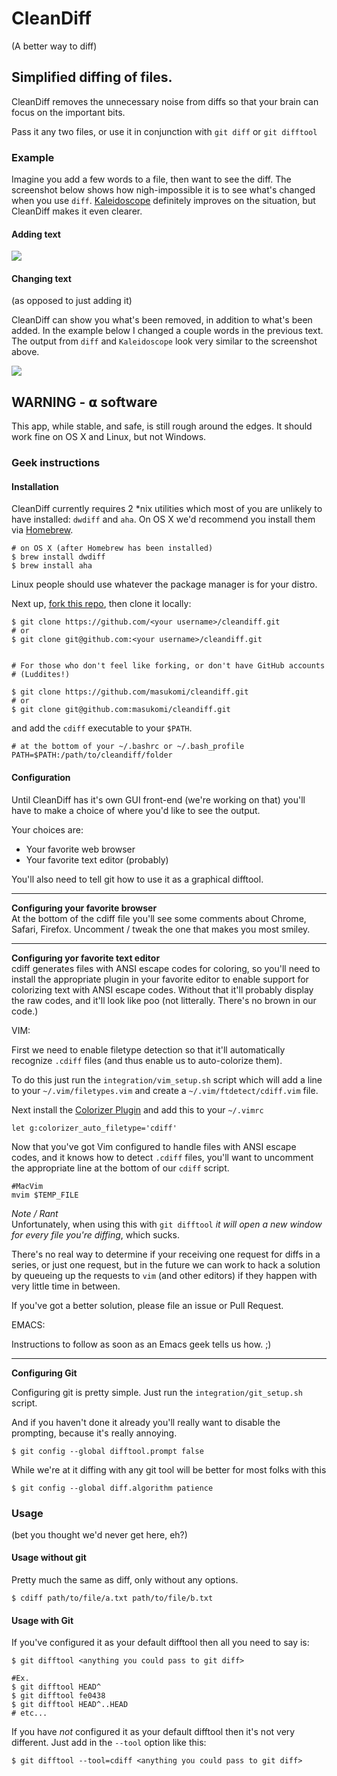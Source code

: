 # CleanDiff
(A better way to diff)

## Simplified diffing of files.
CleanDiff removes the unnecessary noise from diffs so that your brain can focus
on the important bits.

Pass it any two files, or use it in conjunction with `git diff` or `git difftool`

### Example
Imagine you add a few words to a file, then want to see the diff. The screenshot
below shows how nigh-impossible it is to see what's changed when you use `diff`.
[Kaleidoscope](http://www.kaleidoscopeapp.com/) definitely improves on the situation, but CleanDiff makes it even clearer.

#### Adding text

<div width="90%">
	<img src="https://raw.githubusercontent.com/masukomi/cleandiff/screenshots/screenshots/adding_words_comparison.png" style="max-width: 100%;" />
</div>

#### Changing text 
(as opposed to just adding it)

CleanDiff can show you what's been removed, in addition to what's been added. In
the example below I changed a couple words in the previous text. The output from
`diff` and `Kaleidoscope` look very similar to the screenshot above.

<div width="90%">
	<img src="https://raw.githubusercontent.com/masukomi/cleandiff/screenshots/screenshots/changing_words.png" style="max-width: 100%;" />
</div>

## **WARNING - 𝝰 software**
This app, while stable, and safe, is still rough around the edges. It should work fine on OS X and Linux, but not Windows.

### Geek instructions
#### Installation

CleanDiff currently requires 2 *nix utilities which most of you are unlikely to have installed: `dwdiff` and `aha`. On OS X we'd recommend you install them via [Homebrew](http://brew.sh). 

	# on OS X (after Homebrew has been installed)
	$ brew install dwdiff
	$ brew install aha
	
Linux people should use whatever the package manager is for your distro.
	
Next up, [fork this repo](https://github.com/masukomi/cleandiff/fork), then clone it locally: 

	$ git clone https://github.com/<your username>/cleandiff.git
	# or
	$ git clone git@github.com:<your username>/cleandiff.git
	
	
	# For those who don't feel like forking, or don't have GitHub accounts
	# (Luddites!)
	
	$ git clone https://github.com/masukomi/cleandiff.git
	# or
	$ git clone git@github.com:masukomi/cleandiff.git

and add the `cdiff` executable to your `$PATH`.

	# at the bottom of your ~/.bashrc or ~/.bash_profile
	PATH=$PATH:/path/to/cleandiff/folder


#### Configuration
Until CleanDiff has it's own GUI front-end (we're working on that) you'll have to make a choice of where you'd like to see the output.

Your choices are:
* Your favorite web browser
* Your favorite text editor (probably)

You'll also need to tell git how to use it as a graphical difftool.

-----------------------------------------------------------------------

**Configuring your favorite browser**  
At the bottom of the cdiff file you'll see some comments about Chrome, Safari, Firefox. Uncomment / tweak the one that makes you most smiley.

-----------------------------------------------------------------------

**Configuring yor favorite text editor**  
cdiff generates files with ANSI escape codes for coloring, so you'll need to install the appropriate plugin in your favorite editor to enable support for colorizing text with ANSI escape codes. Without that it'll probably display the raw codes, and it'll look like poo (not litterally. There's no brown in our code.)

VIM:  

First we need to enable filetype detection so that it'll automatically recognize `.cdiff` files (and thus enable us to auto-colorize them).

To do this just run the `integration/vim_setup.sh` script which will
add a line to your `~/.vim/filetypes.vim` and create a `~/.vim/ftdetect/cdiff.vim` file.
	
Next install the [Colorizer Plugin](https://github.com/chrisbra/Colorizer) and add this to your `~/.vimrc`

	let g:colorizer_auto_filetype='cdiff'
	
Now that you've got Vim configured to handle files with ANSI escape codes, and it knows how to detect `.cdiff` files, you'll want to uncomment the appropriate line at the bottom of our `cdiff` script. 

	#MacVim
	mvim $TEMP_FILE

*Note / Rant*  
Unfortunately, when using this with `git difftool` *it will open a new window 
for every file you're diffing*, which sucks. 

There's no real way to determine if your receiving one request for diffs in a series, or just one request, but in the future we can work to hack a solution by queueing up the requests to `vim` (and other editors) if they happen with very little time in between. 

If you've got a better solution, please file an issue or Pull Request.


EMACS:

Instructions to follow as soon as an Emacs geek tells us how. ;)

-----------------------------------------------------------------------

**Configuring Git**  

Configuring git is pretty simple. Just run the `integration/git_setup.sh` script.

And if you haven't done it already you'll really want to disable the prompting, because it's really annoying.

	$ git config --global difftool.prompt false

While we're at it diffing with any git tool will be better for most folks with this

	$ git config --global diff.algorithm patience

### Usage
(bet you thought we'd never get here, eh?)

#### Usage without git

Pretty much the same as diff, only without any options.

	$ cdiff path/to/file/a.txt path/to/file/b.txt

#### Usage with Git

If you've configured it as your default difftool then all you need to say is:

	$ git difftool <anything you could pass to git diff>
	
	#Ex.
	$ git difftool HEAD^
	$ git difftool fe0438
	$ git difftool HEAD^..HEAD
	# etc...
	
If you have *not* configured it as your default difftool then it's not very different. Just add in the `--tool` option like this:

	$ git difftool --tool=cdiff <anything you could pass to git diff>
